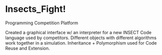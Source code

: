 # Insects_Fight!
Programming Competition Platform

Created a graphical interface w/ an interpreter for a new INSECT Code language used by competitors. Different objects with different algorithms work together in a simulation. Inheritance + Polymorphism used for Code Reuse and Extension.
